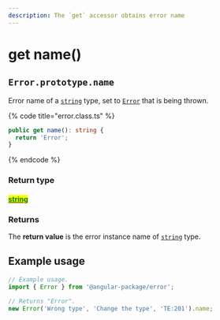 ```yaml
---
description: The `get` accessor obtains error name
---
```


# get name()

## `Error.prototype.name`

Error name of a [`string`](https://developer.mozilla.org/en-US/docs/Web/JavaScript/Reference/Global\_Objects/String) type, set to [`Error`](https://developer.mozilla.org/en-US/docs/Web/JavaScript/Reference/Global\_Objects/Error) that is being thrown.

{% code title="error.class.ts" %}
```typescript
public get name(): string {
  return 'Error';
}
```
{% endcode %}

### Return type

#### <mark style="color:green;"></mark>[<mark style="color:green;">string</mark>](https://www.typescriptlang.org/docs/handbook/basic-types.html#string)<mark style="color:green;"></mark>

### Returns

The **return value** is the error instance name of [`string`](https://developer.mozilla.org/en-US/docs/Web/JavaScript/Reference/Global\_Objects/String) type.&#x20;

## Example usage

```typescript
// Example usage.
import { Error } from '@angular-package/error';

// Returns "Error".
new Error('Wrong type', 'Change the type', 'TE:201').name;
```
